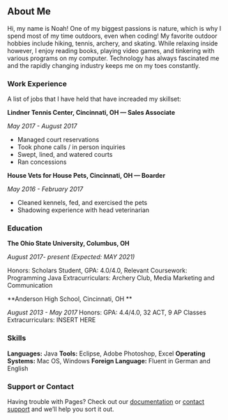 ## About Me

Hi, my name is Noah! One of my biggest passions is nature, which is why I spend most of my time outdoors, even when coding! My favorite outdoor hobbies include hiking, tennis, archery, and skating. While relaxing inside however, I enjoy reading books, playing video games, and tinkering with various programs on my computer. Technology has always fascinated me and the rapidly changing industry keeps me on my toes constantly.     

### Work Experience

A list of jobs that I have held that have increaded my skillset:


**Lindner Tennis Center, Cincinnati, OH — Sales Associate**

_May 2017 - August 2017_
- Managed court reservations
- Took phone calls / in person inquiries
- Swept, lined, and watered courts	
- Ran concessions


**House Vets for House Pets, Cincinnati, OH — Boarder**

_May 2016 - February 2017_
- Cleaned kennels, fed, and exercised the pets
- Shadowing experience with head veterinarian



### Education

**The Ohio State University, Columbus, OH**

_August 2017- present (Expected: MAY 2021)_
 
Honors: Scholars Student, GPA: 4.0/4.0, 
Relevant Coursework: Programming Java
Extracurriculars: Archery Club, Media Marketing and Communication 


**Anderson High School, Cincinnati, OH **

_August 2013 - May 2017_
Honors: GPA: 4.4/4.0, 32 ACT,  9 AP Classes 
Extracurriculars: INSERT HERE  



### Skills
**Languages:** Java
**Tools:** Eclipse, Adobe Photoshop, Excel 
**Operating Systems:** Mac OS, Windows
**Foreign Language:** Fluent in German and English



### Support or Contact

Having trouble with Pages? Check out our [documentation](https://help.github.com/categories/github-pages-basics/) or [contact support](https://github.com/contact) and we’ll help you sort it out.
